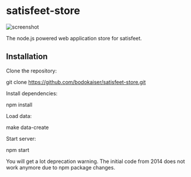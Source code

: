 # satisfeet-store

![screenshot](https://user-images.githubusercontent.com/1780466/46574886-21e44a00-c9ab-11e8-8757-d82b23f32bd0.png)

The node.js powered web application store for satisfeet.

## Installation

Clone the repository:

  git clone https://github.com/bodokaiser/satisfeet-store.git

Install dependencies:

  npm install 
  
Load data:

  make data-create

Start server:

  npm start

You will get a lot deprecation warning. The initial code from 2014 does not
work anymore due to npm package changes.
